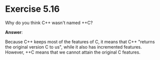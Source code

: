 # Exercise 5.16

Why do you think C++ wasn't named ++C?

**Answer**:

Because C++ keeps most of the features of C, it means that C++ "returns the original version C to us", while it also has incremented features. However, ++C means that we cannot attain the original C features.